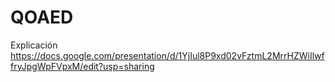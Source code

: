 # QOAED
Explicación
  https://docs.google.com/presentation/d/1YjIul8P9xd02vFztmL2MrrHZWiIlwffryJpgWpFVpxM/edit?usp=sharing
